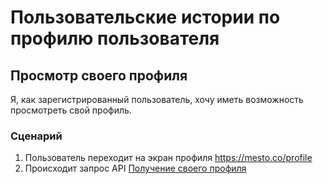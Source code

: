# Пользовательские истории по профилю пользователя
## Просмотр своего профиля
Я, как зарегистрированный пользователь, хочу иметь возможность просмотреть свой профиль.

### Сценарий
1. Пользователь переходит на экран профиля <https://mesto.co/profile> 
2. Происходит запрос API [Получение своего профиля](../../ApiDoc/User/SelfProfile.md)
